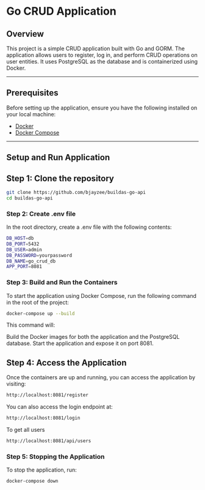 # Go CRUD Application

## Overview

This project is a simple CRUD application built with Go and GORM. The application allows users to register, log in, and perform CRUD operations on user entities. It uses PostgreSQL as the database and is containerized using Docker.

---

## Prerequisites

Before setting up the application, ensure you have the following installed on your local machine:

- [Docker](https://www.docker.com/get-started)
- [Docker Compose](https://docs.docker.com/compose/install/)

---

## Setup and Run Application

## Step 1: Clone the repository

```bash
git clone https://github.com/bjayzee/buildas-go-api
cd buildas-go-api
```


###  Step 2: Create .env file

In the root directory, create a .env file with the following contents:

```bash
DB_HOST=db
DB_PORT=5432
DB_USER=admin
DB_PASSWORD=yourpassword
DB_NAME=go_crud_db
APP_PORT=8081
```

### Step 3: Build and Run the Containers

To start the application using Docker Compose, run the following command in the root of the project:


```bash
docker-compose up --build
```

This command will:

Build the Docker images for both the application and the PostgreSQL database.
Start the application and expose it on port 8081.


## Step 4: Access the Application
Once the containers are up and running, you can access the application by visiting:

```bash
http://localhost:8081/register
```
You can also access the login endpoint at:

```bash
http://localhost:8081/login
```

To get all users

```bash
http://localhost:8081/api/users
```

### Step 5: Stopping the Application
To stop the application, run:

```bash
docker-compose down
```
